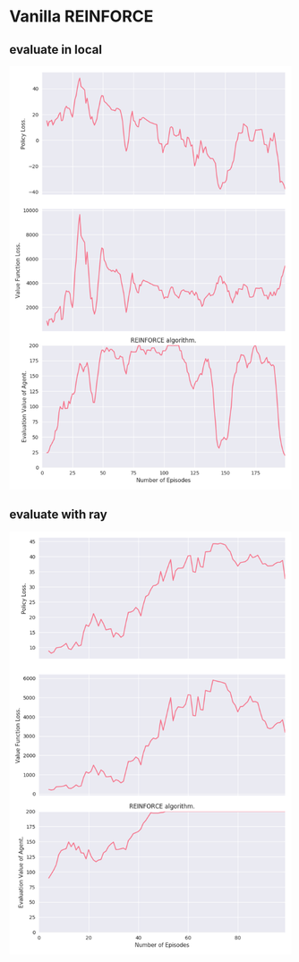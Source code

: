 # Vanilla REINFORCE

## evaluate in local

![](./assets/plot_stats.png)

## evaluate with ray

![](./assets/plot_stas_ray.png)